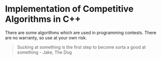 # Implementation of Competitive Algorithms in C++
There are some algorithms which are used in programming contests.
There are no warranty, so use at your own risk.

>Sucking at something is the first step to become sorta a good at something - Jake, The Dog


